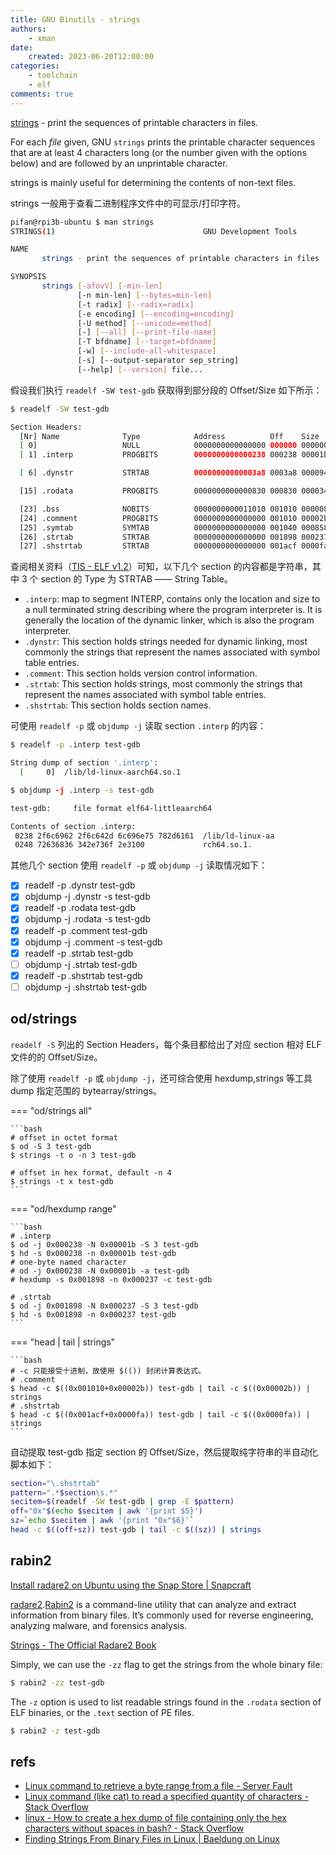 ```yaml
---
title: GNU Binutils - strings
authors:
    - xman
date:
    created: 2023-06-20T12:00:00
categories:
    - toolchain
    - elf
comments: true
---
```


[strings](https://man7.org/linux/man-pages/man1/strings.1.html) - print the sequences of printable characters in files.

For each *file* given, GNU `strings` prints the printable character sequences that are at least 4 characters long (or the number given with the options below) and are followed by an unprintable character.

strings is mainly useful for determining the contents of non-text files.

<!-- more -->

strings 一般用于查看二进制程序文件中的可显示/打印字符。

```bash
pifan@rpi3b-ubuntu $ man strings
STRINGS(1)                                 GNU Development Tools                                STRINGS(1)

NAME
       strings - print the sequences of printable characters in files

SYNOPSIS
       strings [-afovV] [-min-len]
               [-n min-len] [--bytes=min-len]
               [-t radix] [--radix=radix]
               [-e encoding] [--encoding=encoding]
               [-U method] [--unicode=method]
               [-] [--all] [--print-file-name]
               [-T bfdname] [--target=bfdname]
               [-w] [--include-all-whitespace]
               [-s] [--output-separator sep_string]
               [--help] [--version] file...

```

假设我们执行 `readelf -SW test-gdb` 获取得到部分段的 Offset/Size 如下所示：

```bash
$ readelf -SW test-gdb

Section Headers:
  [Nr] Name              Type            Address          Off    Size   ES Flg Lk Inf Al
  [ 0]                   NULL            0000000000000000 000000 000000 00      0   0  0
  [ 1] .interp           PROGBITS        0000000000000238 000238 00001b 00   A  0   0  1

  [ 6] .dynstr           STRTAB          00000000000003a8 0003a8 000094 00   A  0   0  1

  [15] .rodata           PROGBITS        0000000000000830 000830 000034 00   A  0   0  8

  [23] .bss              NOBITS          0000000000011010 001010 000008 00  WA  0   0  1
  [24] .comment          PROGBITS        0000000000000000 001010 00002b 01  MS  0   0  1
  [25] .symtab           SYMTAB          0000000000000000 001040 000858 18     26  65  8
  [26] .strtab           STRTAB          0000000000000000 001898 000237 00      0   0  1
  [27] .shstrtab         STRTAB          0000000000000000 001acf 0000fa 00      0   0  1
```

查阅相关资料（[TIS - ELF v1.2](https://refspecs.linuxfoundation.org/elf/elf.pdf)）可知，以下几个 section 的内容都是字符串，其中 3 个 section 的 Type 为 STRTAB —— String Table。

- `.interp`: map to segment INTERP, contains only the location and size to a null terminated string describing where the program interpreter is. It is generally the location of the dynamic linker, which is also the program interpreter.
- `.dynstr`: This section holds strings needed for dynamic linking, most commonly the strings that represent the names associated with symbol table entries.
- `.comment`: This section holds version control information.
- `.strtab`: This section holds strings, most commonly the strings that represent the names associated with symbol table entries.
- `.shstrtab`: This section holds section names.

可使用 `readelf -p` 或 `objdump -j` 读取 section `.interp` 的内容：

```bash
$ readelf -p .interp test-gdb

String dump of section '.interp':
  [     0]  /lib/ld-linux-aarch64.so.1

$ objdump -j .interp -s test-gdb

test-gdb:     file format elf64-littleaarch64

Contents of section .interp:
 0238 2f6c6962 2f6c642d 6c696e75 782d6161  /lib/ld-linux-aa
 0248 72636836 342e736f 2e3100             rch64.so.1.
```

其他几个 section 使用 `readelf -p` 或 `objdump -j` 读取情况如下：

- [x] readelf -p .dynstr test-gdb
- [x] objdump -j .dynstr -s test-gdb
- [x] readelf -p .rodata test-gdb
- [x] objdump -j .rodata -s test-gdb
- [x] readelf -p .comment test-gdb
- [x] objdump -j .comment -s test-gdb
- [x] readelf -p .strtab test-gdb
- [ ] objdump -j .strtab test-gdb
- [x] readelf -p .shstrtab test-gdb
- [ ] objdump -j .shstrtab test-gdb

## od/strings

`readelf -S` 列出的 Section Headers，每个条目都给出了对应 section 相对 ELF 文件的的 Offset/Size。

除了使用 `readelf -p` 或 `objdump -j`，还可综合使用 hexdump,strings 等工具 dump 指定范围的 bytearray/strings。

=== "od/strings all"

    ```bash
    # offset in octet format
    $ od -S 3 test-gdb
    $ strings -t o -n 3 test-gdb

    # offset in hex format, default -n 4
    $ strings -t x test-gdb
    ```

=== "od/hexdump range"

    ```bash
    # .interp
    $ od -j 0x000238 -N 0x00001b -S 3 test-gdb
    $ hd -s 0x000238 -n 0x00001b test-gdb
    # one-byte named character
    # od -j 0x000238 -N 0x00001b -a test-gdb
    # hexdump -s 0x001898 -n 0x000237 -c test-gdb

    # .strtab
    $ od -j 0x001898 -N 0x000237 -S 3 test-gdb
    $ hd -s 0x001898 -n 0x000237 test-gdb
    ```

=== "head | tail | strings"

    ```bash
    # -c 只能接受十进制，故使用 $(()) 封闭计算表达式。
    # .comment
    $ head -c $((0x001010+0x00002b)) test-gdb | tail -c $((0x00002b)) | strings
    # .shstrtab
    $ head -c $((0x001acf+0x0000fa)) test-gdb | tail -c $((0x0000fa)) | strings
    ```

自动提取 test-gdb 指定 section 的 Offset/Size，然后提取纯字符串的半自动化脚本如下：

```bash
section="\.shstrtab"
pattern=".*$section\s.*"
secitem=$(readelf -SW test-gdb | grep -E $pattern)
off="0x"$(echo $secitem | awk '{print $5}')
sz=`echo $secitem | awk '{print "0x"$6}'`
head -c $((off+sz)) test-gdb | tail -c $((sz)) | strings
```

## rabin2

[Install radare2 on Ubuntu using the Snap Store | Snapcraft](https://snapcraft.io/install/radare2/ubuntu#install)

[radare2](https://www.radare.org/n/).[Rabin2](https://book.rada.re/tools/rabin2/intro.html) is a command-line utility that can analyze and extract information from binary files. It’s commonly used for reverse engineering, analyzing malware, and forensics analysis.

[Strings - The Official Radare2 Book](https://book.rada.re/tools/rabin2/strings.html)

Simply, we can use the `-zz` flag to get the strings from the whole binary file:

```bash
$ rabin2 -zz test-gdb
```

The `-z` option is used to list readable strings found in the `.rodata` section of ELF binaries, or the `.text` section of PE files.

```bash
$ rabin2 -z test-gdb
```

## refs

- [Linux command to retrieve a byte range from a file - Server Fault](https://serverfault.com/questions/406791/linux-command-to-retrieve-a-byte-range-from-a-file)
- [Linux command (like cat) to read a specified quantity of characters - Stack Overflow](https://stackoverflow.com/questions/218912/linux-command-like-cat-to-read-a-specified-quantity-of-characters)
- [linux - How to create a hex dump of file containing only the hex characters without spaces in bash? - Stack Overflow](https://stackoverflow.com/questions/2614764/how-to-create-a-hex-dump-of-file-containing-only-the-hex-characters-without-spac)
- [Finding Strings From Binary Files in Linux | Baeldung on Linux](https://www.baeldung.com/linux/find-string-binary-file)
